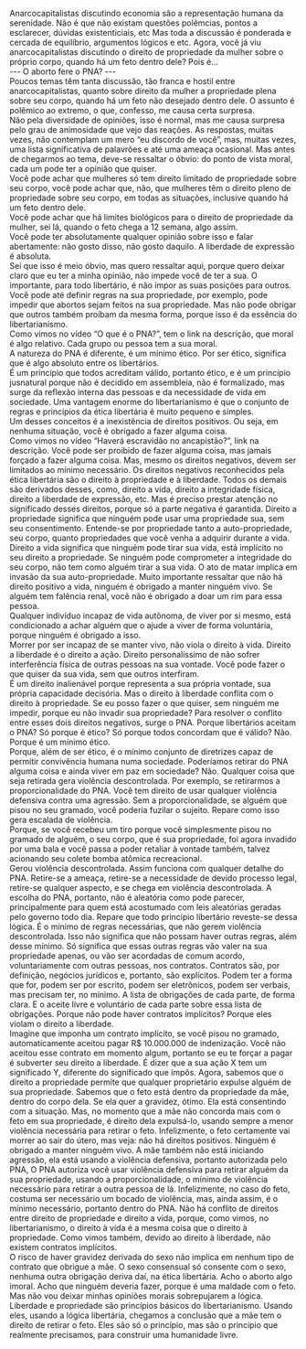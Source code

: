 ﻿Anarcocapitalistas discutindo economia são a representação humana da serenidade.
Não é que não existam questões polêmcias, pontos a esclarecer, dúvidas existenticiais, etc
Mas toda a discussão é ponderada e cercada de equilíbrio, argumentos lógicos e etc. 
Agora, você já viu anarcocapitalistas discutindo o direito de propriedade da mulher sobre o próprio corpo, quando há um feto dentro dele?  Pois é...  
--- O aborto fere o PNA? ---  
Poucos temas têm tanta discussão, tão franca e hostil entre anarcocapitalistas, quanto sobre direito da mulher a propriedade plena sobre seu corpo, quando há um feto não desejado dentro dele. 
O assunto é polêmico ao extremo, o que, confesso, me causa certa surpresa.  
Não pela diversidade de opiniões, isso é normal, mas me causa surpresa pelo grau de animosidade que vejo das reações. 
As respostas, muitas vezes, não contemplam um mero “eu discordo de você”, mas, muitas vezes, uma lista significativa de palavrões e até uma ameaça ocasional. 
Mas antes de chegarmos ao tema, deve-se ressaltar o óbvio: do ponto de vista moral, cada um pode ter a opinião que quiser.  
Você pode achar que mulheres só tem direito limitado de propriedade sobre seu corpo, você pode achar que, não, que mulheres têm o direito pleno de propriedade sobre seu corpo, em todas as situações, inclusive quando há um feto dentro dele.  
Você pode achar que há limites biológicos para o direito de propriedade da mulher, sei lá, quando o feto chega a 12 semana, algo assim.  
Você pode ter absolutamente qualquer opinião sobre isso e falar abertamente: não gosto disso, não gosto daquilo. A liberdade de expressão é absoluta.  
Sei que isso é meio óbvio, mas quero ressaltar aqui, porque quero deixar claro que eu ter a minha opinião, não impede você de ter a sua. 
O importante, para todo libertário, é não impor as suas posições para outros. Você pode até definir regras na sua propriedade, por exemplo, pode impedir que abortos sejam feitos na sua propriedade. 
Mas não pode obrigar que outros também proíbam da mesma forma, porque isso é da essência do libertarianismo.  
Como vimos no vídeo “O que é o PNA?”, tem o link na descrição, que moral é algo relativo. Cada grupo ou pessoa tem a sua moral.  
A natureza do PNA é diferente, é um mínimo ético. 
Por ser ético, significa que é algo absoluto entre os libertários.  
É um princípio que todos acreditam válido, portanto ético, e é um princípio jusnatural porque não é decidido em assembleia, não é formalizado, mas surge da reflexão interna das pessoas e da necessidade de vida em sociedade. 
Uma vantagem enorme do libertarianismo é que o conjunto de regras e princípios da ética libertária é muito pequeno e simples.  
Um desses conceitos é a inexistência de direitos positivos. 
Ou seja, em nenhuma situação, você é obrigado a fazer alguma coisa.  
Como vimos no vídeo “Haverá escravidão no ancapistão?”, link na descrição.
Você pode ser proibido de fazer alguma coisa, mas jamais forçado a fazer alguma coisa. 
Mas, mesmo os direitos negativos, devem ser limitados ao mínimo necessário. 
Os direitos negativos reconhecidos pela ética libertária são o direito à propriedade e à liberdade. 
Todos os demais são derivados desses, como, direito a vida, direito a integridade física, direito a liberdade de expressão, etc. 
Mas é preciso prestar atenção no significado desses direitos, porque só a parte negativa é garantida. 
Direito a propriedade significa que ninguém pode usar uma propriedade sua, sem seu consentimento. 
Entende-se por propriedade tanto a auto-propriedade, seu corpo, quanto propriedades que você venha a adquirir durante a vida. 
Direito a vida significa que ninguém pode tirar sua vida, está implícito no seu direito a propriedade. 
Se ninguém pode comprometer a integridade do seu corpo, não tem como alguém tirar a sua vida. 
O ato de matar implica em invasão da sua auto-propriedade. 
Muito importante ressaltar que não há direito positivo a vida, ninguém é obrigado a manter ninguém vivo. 
Se alguém tem falência renal, você não é obrigado a doar um rim para essa pessoa.  
Qualquer indivíduo incapaz de vida autônoma, de viver por si mesmo, está condicionado a achar alguém que o ajude a viver de forma voluntária, porque ninguém é obrigado a isso.  
Morrer por ser incapaz de se manter vivo, não viola o direito à vida. 
Direito a liberdade é o direito a ação. 
Direito personalíssimo de não sofrer interferência física de outras pessoas na sua vontade. Você pode fazer o que quiser da sua vida, sem que outros interfiram.  
É um direito inalienável porque representa a sua própria vontade, sua própria capacidade decisória.
Mas o direito à liberdade conflita com o direito à propriedade. 
Se eu posso fazer o que quiser, sem ninguém me impedir, porque eu não invadir sua propriedade?
Para resolver o conflito entre esses dois direitos negativos, surge o PNA. 
Porque libertários aceitam o PNA? Só porque é ético? Só porque todos concordam que é válido? 
Não. Porque é um mínimo ético.  
Porque, além de ser ético, é o mínimo conjunto de diretrizes capaz de permitir convivência humana numa sociedade. 
Poderíamos retirar do PNA alguma coisa e ainda viver em paz em sociedade? 
Não. Qualquer coisa que seja retirada gera violência descontrolada. 
Por exemplo, se retirarmos a proporcionalidade do PNA. Você tem direito de usar qualquer violência defensiva contra uma agressão. 
Sem a proporcionalidade, se alguém que pisou no seu gramado, você poderia fuzilar o sujeito. 
Repare como isso gera escalada de violência.  
Porque, se você recebeu um tiro porque você simplesmente pisou no gramado de alguém,
o seu corpo, que é sua propriedade, foi agora invadido por uma bala e você passa a poder retaliar à vontade também, 
talvez acionando seu colete bomba atômica recreacional.  
Gerou violência descontrolada. 
Assim funciona com qualquer detalhe do PNA. 
Retire-se a ameaça, retire-se a necessidade de devido processo legal, retire-se qualquer aspecto, e se chega em violência descontrolada. 
A escolha do PNA, portanto, não é aleatória como pode parecer, principalmente para quem está acostumado com leis aleatórias geradas pelo governo todo dia. 
Repare que todo princípio libertário reveste-se dessa lógica. 
É o mínimo de regras necessárias, que não gerem violência descontrolada. 
Isso não significa que não possam haver outras regras, além desse mínimo. 
Só significa que essas outras regras vão valer na sua propriedade apenas, ou vão ser acordadas de comum acordo, voluntariamente com outras pessoas, nos contratos.
Contratos são, por definição, negócios jurídicos e, portanto, são explícitos. 
Podem ter a forma que for, podem ser por escrito, podem ser eletrônicos, podem ser verbais, mas precisam ter, no mínimo. 
A lista de obrigações de cada parte, de forma clara. E o aceite livre e voluntário de cada parte sobre essa lista de obrigações. 
Porque não pode haver contratos implícitos? Porque eles violam o direito a liberdade.  
Imagine que imponha um contrato implícito, se você pisou no gramado, automaticamente aceitou pagar R$ 10.000.000 de indenização. 
Você não aceitou esse contrato em momento algum, portanto se eu te forçar a pagar é subverter seu direito a liberdade. 
É dizer que a sua ação X tem um significado Y, diferente do significado que impôs.
Agora, sabemos que o direito a propriedade permite que qualquer proprietário expulse alguém de sua propriedade.
Sabemos que o feto está dentro da propriedade da mãe, dentro do corpo dela.
Se ela quer a gravidez, ótimo. Ela está consentindo com a situação.
Mas, no momento que a mãe não concorda mais com o feto em sua propriedade, é direito dela expulsá-lo, usando sempre a menor violência necessária para retirar o feto. 
Infelizmente, o feto certamente vai morrer ao sair do útero, mas veja: não há direitos positivos. 
Ninguém é obrigado a manter ninguém vivo. 
A mãe também não está iniciando agressão, ela está usando a violência defensiva, portanto autorizada pelo PNA, 
O PNA autoriza você usar violência defensiva para retirar alguém da sua propriedade, usando a proporcionalidade, o mínimo de violência necessário para retirar a outra pessoa de lá.
Infelizmente, no caso do feto, costuma ser necessário um bocado de violência, mas, ainda assim, é o mínimo necessário, portanto dentro do PNA. 
Não há conflito de direitos entre direito de propriedade e direito a vida, porque, como vimos, no libertarianismo, o direito à vida é a mesma coisa que o direito à propriedade. 
Como vimos também, devido ao direito à liberdade, não existem contratos implícitos.  
O risco de haver gravidez derivada do sexo não implica em nenhum tipo de contrato que obrigue a mãe. 
O sexo consensual só consente com o sexo, nenhuma outra obrigação deriva daí, na ética libertária. 
Acho o aborto algo imoral. 
Acho que ninguém deveria fazer, porque é uma maldade com o feto. Mas não vou deixar minhas opiniões morais sobrepujarem a lógica.
Liberdade e propriedade são princípios básicos do libertarianismo.
Usando eles, usando a lógica libertária, chegamos a conclusão que a mãe tem o direito de retirar o feto.
Eles são só o princípio, 
mas são o princípio que realmente precisamos, para construir uma humanidade livre.
